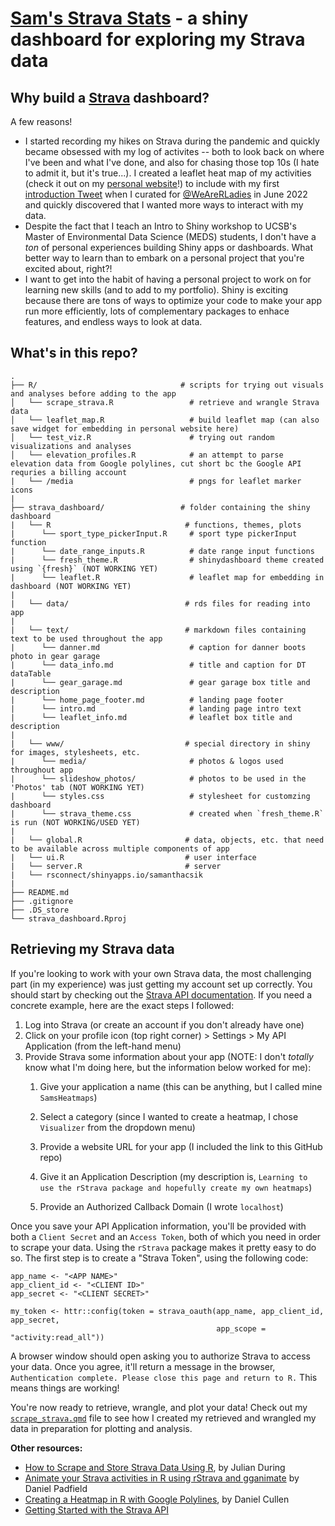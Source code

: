 # [Sam's Strava Stats](https://samanthacsik.shinyapps.io/strava_dashboard/) - a shiny dashboard for exploring my Strava data

## Why build a [Strava](https://www.strava.com/) dashboard?

A few reasons! 

- I started recording my hikes on Strava during the pandemic and quickly became obsessed with my log of activites -- both to look back on where I've been and what I've done, and also for chasing those top 10s (I hate to admit it, but it's true...). I created a leaflet heat map of my activities (check it out on my [personal website](https://samanthacsik.github.io/about.html)!) to include with my first [introduction Tweet](https://twitter.com/WeAreRLadies/status/1533837942782775297) when I curated for [@WeAreRLadies](https://twitter.com/WeAreRLadies) in June 2022 and quickly discovered that I wanted more ways to interact with my data.
- Despite the fact that I teach an Intro to Shiny workshop to UCSB's Master of Environmental Data Science (MEDS) students, I don't have a *ton* of personal experiences building Shiny apps or dashboards. What better way to learn than to embark on a personal project that you're excited about, right?! 
- I want to get into the habit of having a personal project to work on for learning new skills (and to add to my portfolio). Shiny is exciting because there are tons of ways to optimize your code to make your app run more efficiently, lots of complementary packages to enhace features, and endless ways to look at data.

## What's in this repo?

```
.
├── R/                                # scripts for trying out visuals and analyses before adding to the app
│   └── scrape_strava.R                 # retrieve and wrangle Strava data  
│   └── leaflet_map.R                   # build leaflet map (can also save widget for embedding in personal website here)
│   └── test_viz.R                      # trying out random visualizations and analyses
│   └── elevation_profiles.R            # an attempt to parse elevation data from Google polylines, cut short bc the Google API requries a billing account
|   └── /media                          # pngs for leaflet marker icons
|
├── strava_dashboard/                 # folder containing the shiny dashboard 
|   └── R                              # functions, themes, plots
|      └── sport_type_pickerInput.R     # sport type pickerInput function
|      └── date_range_inputs.R          # date range input functions
|      └── fresh_theme.R                # shinydashboard theme created using `{fresh}` (NOT WORKING YET)
|      └── leaflet.R                    # leaflet map for embedding in dashboard (NOT WORKING YET)
|   
|   └── data/                          # rds files for reading into app
|        
|   └── text/                          # markdown files containing text to be used throughout the app
|      └── danner.md                    # caption for danner boots photo in gear garage
|      └── data_info.md                 # title and caption for DT dataTable
|      └── gear_garage.md               # gear garage box title and description
|      └── home_page_footer.md          # landing page footer 
|      └── intro.md                     # landing page intro text
|      └── leaflet_info.md              # leaflet box title and description
|       
|   └── www/                           # special directory in shiny for images, stylesheets, etc. 
|      └── media/                       # photos & logos used throughout app
|      └── slideshow_photos/            # photos to be used in the 'Photos' tab (NOT WORKING YET)
|      └── styles.css                   # stylesheet for customzing dashboard
|      └── strava_theme.css             # created when `fresh_theme.R` is run (NOT WORKING/USED YET)
|
|   └── global.R                       # data, objects, etc. that need to be available across multiple components of app
|   └── ui.R                           # user interface
|   └── server.R                       # server
|   └── rsconnect/shinyapps.io/samanthacsik
|
├── README.md
├── .gitignore        
├── .DS_store
└── strava_dashboard.Rproj
```

## Retrieving my Strava data

If you're looking to work with your own Strava data, the most challenging part (in my experience) was just getting my account set up correctly. You should start by checking out the [Strava API documentation](https://developers.strava.com/docs/getting-started/). If you need a concrete example, here are the exact steps I followed:

1.  Log into Strava (or create an account if you don't already have one)
2.  Click on your profile icon (top right corner) \> Settings \> My API Application (from the left-hand menu)
3.  Provide Strava some information about your app (NOTE: I don't *totally* know what I'm doing here, but the information below worked for me):
    1.  Give your application a name (this can be anything, but I called mine `SamsHeatmaps`)

    2.  Select a category (since I wanted to create a heatmap, I chose `Visualizer` from the dropdown menu)

    3.  Provide a website URL for your app (I included the link to this GitHub repo)

    4.  Give it an Application Description (my description is, `Learning to use the rStrava package and hopefully create my own heatmaps`)

    5.  Provide an Authorized Callback Domain (I wrote `localhost`)

Once you save your API Application information, you'll be provided with both a `Client Secret` and an `Access Token`, both of which you need in order to scrape your data. Using the `rStrava` package makes it pretty easy to do so. The first step is to create a "Strava Token", using the following code:

```{r, eval = FALSE}
app_name <- "<APP NAME>"
app_client_id <- "<CLIENT ID>"
app_secret <- "<CLIENT SECRET>"

my_token <- httr::config(token = strava_oauth(app_name, app_client_id, app_secret,
                                              app_scope = "activity:read_all"))
```

A browser window should open asking you to authorize Strava to access your data. Once you agree, it'll return a message in the browser, `Authentication complete. Please close this page and return to R.` This means things are working!

You're now ready to retrieve, wrangle, and plot your data! Check out my [`scrape_strava.qmd`](https://github.com/samanthacsik/strava-dashboard/blob/main/R/scrape_strava.qmd) file to see how I created my retrieved and wrangled my data in preparation for plotting and analysis.

**Other resources:**

-   [How to Scrape and Store Strava Data Using R](https://rviews.rstudio.com/2021/11/22/strava-data/), by Julian During
-   [Animate your Strava activities in R using rStrava and gganimate](https://padpadpadpad.github.io/post/animate-your-strava-activities-using-rstrava-and-gganimate/) by Daniel Padfield
-   [Creating a Heatmap in R with Google Polylines](https://www.dancullen.me/articles/creating-a-heatmap-in-r-with-google-polylines), by Daniel Cullen
-   [Getting Started with the Strava API](https://developers.strava.com/docs/getting-started/)

